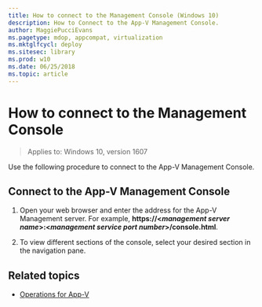 ```yaml
---
title: How to connect to the Management Console (Windows 10)
description: How to Connect to the App-V Management Console.
author: MaggiePucciEvans
ms.pagetype: mdop, appcompat, virtualization
ms.mktglfcycl: deploy
ms.sitesec: library
ms.prod: w10
ms.date: 06/25/2018
ms.topic: article
---
```

# How to connect to the Management Console

>Applies to: Windows 10, version 1607

Use the following procedure to connect to the App-V Management Console.

## Connect to the App-V Management Console

1. Open your web browser and enter the address for the App-V Management server. For example, **https://\<_management server name_\>:\<_management service port number_\>/console.html**.

2. To view different sections of the console, select your desired section in the navigation pane.





## Related topics

- [Operations for App-V](appv-operations.md)
